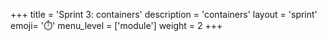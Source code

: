 +++
title = 'Sprint 3: containers'
description = 'containers'
layout = 'sprint'
emoji= '⏱️'
menu_level = ['module']
weight = 2
+++


